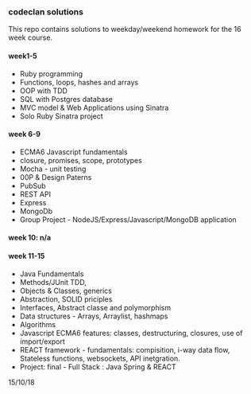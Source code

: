 ### codeclan solutions

This repo contains solutions to weekday/weekend homework for the 16 week course.

#### week1-5
 - Ruby programming
 - Functions, loops, hashes and arrays
 - OOP with TDD
 - SQL with Postgres database
 - MVC model & Web Applications using Sinatra
 - Solo Ruby Sinatra project 
 
 #### week 6-9
  - ECMA6 Javascript fundamentals
  - closure, promises, scope, prototypes
  - Mocha - unit testing
  - 00P & Design Paterns 
  - PubSub
  - REST API 
  - Express
  - MongoDb
  - Group Project - NodeJS/Express/Javascript/MongoDB application
 
#### week 10: n/a

#### week 11-15
  - Java Fundamentals
  - Methods/JUnit TDD,
  - Objects & Classes, generics
  - Abstraction, SOLID priciples
  - Interfaces, Abstract classe and polymorphism
  - Data structures - Arrays, Arraylist, hashmaps
  - Algorithms
  - Javascript ECMA6 features: classes, destructuring, closures, use of import/export
  - REACT framework - fundamentals: compisition, i-way data flow, Stateless functions,
  websockets, API inetgration.
 - Project: final - Full Stack : Java Spring & REACT
 
 
    

 
15/10/18

 
